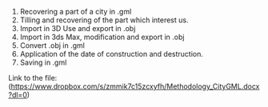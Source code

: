 1.	Recovering a part of a city in .gml
2.	Tilling and recovering of the part which interest us.
3.	Import in 3D Use and export in .obj
4.	Import in 3ds Max, modification and export in .obj
5.	Convert .obj in .gml
6.	Application of the date of construction and destruction.
7.	Saving in .gml




Link to the file: (https://www.dropbox.com/s/zmmik7c15zcxyfh/Methodology_CityGML.docx?dl=0)
